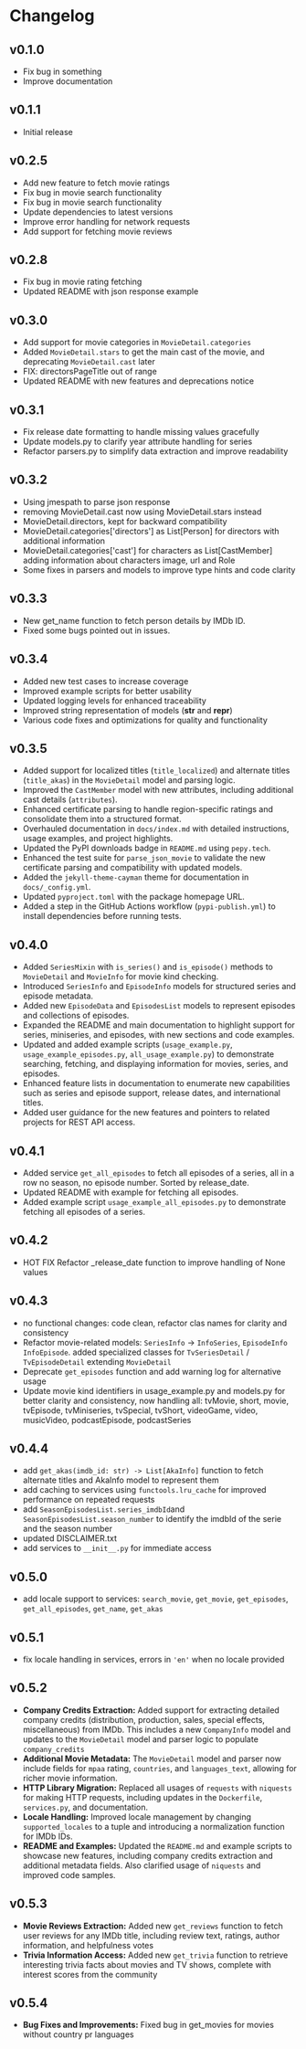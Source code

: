 # Changelog

## v0.1.0
- Fix bug in something
- Improve documentation

## v0.1.1
- Initial release

## v0.2.5
- Add new feature to fetch movie ratings
- Fix bug in movie search functionality
- Fix bug in movie search functionality
- Update dependencies to latest versions
- Improve error handling for network requests
- Add support for fetching movie reviews

## v0.2.8
- Fix bug in movie rating fetching
- Updated README with json response example

## v0.3.0
- Add support for movie categories in `MovieDetail.categories`
- Added `MovieDetail.stars` to get the main cast of the movie, and deprecating `MovieDetail.cast` later
- FIX: directorsPageTitle out of range
- Updated README with new features and deprecations notice

## v0.3.1
- Fix release date formatting to handle missing values gracefully
- Update models.py to clarify year attribute handling for series
- Refactor parsers.py to simplify data extraction and improve readability

## v0.3.2
- Using jmespath to parse json response 
- removing MovieDetail.cast now using MovieDetail.stars instead
- MovieDetail.directors, kept for backward compatibility 
- MovieDetail.categories['directors'] as List[Person] for directors with additional information
- MovieDetail.categories['cast'] for characters as List[CastMember] adding information about characters image, url and Role
- Some fixes in parsers and models to improve type hints and code clarity

## v0.3.3
- New get_name function to fetch person details by IMDb ID.
- Fixed some bugs pointed out in issues.

## v0.3.4
- Added new test cases to increase coverage
- Improved example scripts for better usability
- Updated logging levels for enhanced traceability
- Improved string representation of models (__str__ and __repr__)
- Various code fixes and optimizations for quality and functionality

## v0.3.5
- Added support for localized titles (`title_localized`) and alternate titles (`title_akas`) in the `MovieDetail` model and parsing logic.
- Improved the `CastMember` model with new attributes, including additional cast details (`attributes`).
- Enhanced certificate parsing to handle region-specific ratings and consolidate them into a structured format.
- Overhauled documentation in `docs/index.md` with detailed instructions, usage examples, and project highlights.
- Updated the PyPI downloads badge in `README.md` using `pepy.tech`.
- Enhanced the test suite for `parse_json_movie` to validate the new certificate parsing and compatibility with updated models.
- Added the `jekyll-theme-cayman` theme for documentation in `docs/_config.yml`.
- Updated `pyproject.toml` with the package homepage URL.
- Added a step in the GitHub Actions workflow (`pypi-publish.yml`) to install dependencies before running tests.

## v0.4.0
- Added `SeriesMixin` with `is_series()` and `is_episode()` methods to `MovieDetail` and `MovieInfo` for movie kind checking.
- Introduced `SeriesInfo` and `EpisodeInfo` models for structured series and episode metadata.
- Added new `EpisodeData` and `EpisodesList` models to represent episodes and collections of episodes.
- Expanded the README and main documentation to highlight support for series, miniseries, and episodes, with new sections and code examples.
- Updated and added example scripts (`usage_example.py`, `usage_example_episodes.py`, `all_usage_example.py`) to demonstrate searching, fetching, and displaying information for movies, series, and episodes.
- Enhanced feature lists in documentation to enumerate new capabilities such as series and episode support, release dates, and international titles.
- Added user guidance for the new features and pointers to related projects for REST API access.

## v0.4.1
- Added service `get_all_episodes` to fetch all episodes of a series, all in a row no season, no episode number. Sorted by release_date.
- Updated README with example for fetching all episodes.
- Added example script `usage_example_all_episodes.py` to demonstrate fetching all episodes of a series.

## v0.4.2
- HOT FIX Refactor _release_date function to improve handling of None values

## v0.4.3
- no functional changes: code clean, refactor clas names for clarity and consistency
- Refactor movie-related models: `SeriesInfo` -> `InfoSeries`, `EpisodeInfo` `InfoEpisode`. added specialized classes for `TvSeriesDetail` / `TvEpisodeDetail` extending `MovieDetail`
- Deprecate `get_episodes` function and add warning log for alternative usage
- Update movie kind identifiers in usage_example.py and models.py for better clarity and consistency, now handling all: tvMovie, short, movie, tvEpisode, tvMiniseries, tvSpecial, tvShort, videoGame, video, musicVideo, podcastEpisode, podcastSeries

## v0.4.4   
- add `get_akas(imdb_id: str) -> List[AkaInfo]` function to fetch alternate titles and AkaInfo model to represent them
- add caching to services using `functools.lru_cache` for improved performance on repeated requests
- add `SeasonEpisodesList.series_imdbId`and `SeasonEpisodesList.season_number` to identify the imdbId of the serie and the season number
- updated DISCLAIMER.txt
- add services to `__init__.py` for immediate access

## v0.5.0
- add locale support to services: `search_movie`, `get_movie`, `get_episodes`, `get_all_episodes`, `get_name`, `get_akas` 

## v0.5.1
- fix locale handling in services, errors in `'en'` when no locale provided

## v0.5.2
- **Company Credits Extraction:** Added support for extracting detailed company credits (distribution, production, sales, special effects, miscellaneous) from IMDb. This includes a new `CompanyInfo` model and updates to the `MovieDetail` model and parser logic to populate `company_credits`
- **Additional Movie Metadata:** The `MovieDetail` model and parser now include fields for `mpaa` rating, `countries`, and `languages_text`, allowing for richer movie information.
- **HTTP Library Migration:** Replaced all usages of `requests` with `niquests` for making HTTP requests, including updates in the `Dockerfile`, `services.py`, and documentation.
- **Locale Handling:** Improved locale management by changing `supported_locales` to a tuple and introducing a normalization function for IMDb IDs.
- **README and Examples:** Updated the `README.md` and example scripts to showcase new features, including company credits extraction and additional metadata fields. Also clarified usage of `niquests` and improved code samples.

## v0.5.3
- **Movie Reviews Extraction:** Added new `get_reviews` function to fetch user reviews for any IMDb title, including review text, ratings, author information, and helpfulness votes
- **Trivia Information Access:** Added new `get_trivia` function to retrieve interesting trivia facts about movies and TV shows, complete with interest scores from the community

## v0.5.4
- **Bug Fixes and Improvements:** Fixed bug in get_movies for movies without country pr languages